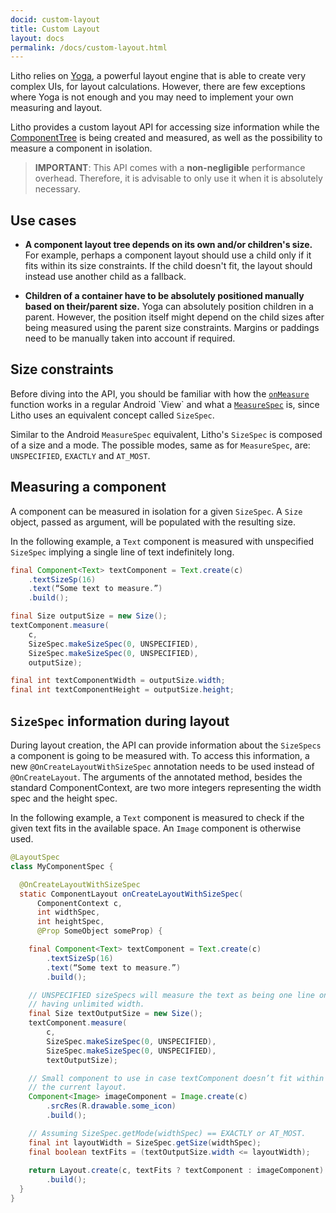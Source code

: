 ```yaml
---
docid: custom-layout
title: Custom Layout
layout: docs
permalink: /docs/custom-layout.html
---
```

Litho relies on [Yoga](https://facebook.github.io/yoga/), a powerful layout engine that is able to create very complex UIs, for layout calculations.  However, there are few exceptions where Yoga is not enough and you may need to implement your own measuring and layout. 

Litho provides a custom layout API for accessing size information while the [ComponentTree](/javadoc/com/facebook/litho/ComponentTree) is being created and measured, as well as the possibility to measure a component in isolation.

> **IMPORTANT**: This API comes with a **non-negligible** performance overhead. Therefore, it is advisable to only use it when it is absolutely necessary.

## Use cases

* **A component layout tree depends on its own and/or children's size.** For example, perhaps a component layout should use a child only if it fits within its size constraints. If the child doesn't fit, the layout should instead use another child as a fallback.

* **Children of a container have to be absolutely positioned manually based on their/parent size.** Yoga can absolutely position children in a parent. However, the position itself might depend on the child sizes after being measured using the parent size constraints. Margins or paddings need to be manually taken into account if required.

## Size constraints
Before diving into the API, you should be familiar with how the [`onMeasure`](https://developer.android.com/reference/android/view/View.html#onMeasure(int,%20int)) function works in a regular Android `View` and what a [`MeasureSpec`](https://developer.android.com/reference/android/view/View.MeasureSpec.html) is, since Litho uses an equivalent concept called `SizeSpec`. 

Similar to the Android `MeasureSpec` equivalent, Litho's `SizeSpec` is composed of a size and a mode. The possible modes, same as for `MeasureSpec`, are: `UNSPECIFIED`, `EXACTLY` and `AT_MOST`.

## Measuring a component

A component can be measured in isolation for a given `SizeSpec`. A `Size` object, passed as argument, will be populated with the resulting size.

In the following example, a `Text` component is measured with unspecified `SizeSpec` implying a single line of text indefinitely long.

```java
final Component<Text> textComponent = Text.create(c)
    .textSizeSp(16)
    .text(“Some text to measure.”)
    .build();

final Size outputSize = new Size();
textComponent.measure(
    c, 
    SizeSpec.makeSizeSpec(0, UNSPECIFIED),
    SizeSpec.makeSizeSpec(0, UNSPECIFIED),
    outputSize);

final int textComponentWidth = outputSize.width;
final int textComponentHeight = outputSize.height;
```

## `SizeSpec` information during layout
During layout creation, the API can provide information about the `SizeSpecs` a component is going to be measured with. To access this information, a new `@OnCreateLayoutWithSizeSpec` annotation needs to be used instead of `@OnCreateLayout`. The arguments of the annotated method, besides the standard ComponentContext, are two more integers representing the width spec and the height spec.

In the following example, a `Text` component is measured to check if the given text fits in the available space. An `Image` component is otherwise used.

```java
@LayoutSpec
class MyComponentSpec {

  @OnCreateLayoutWithSizeSpec
  static ComponentLayout onCreateLayoutWithSizeSpec(
      ComponentContext c,
      int widthSpec,
      int heightSpec,
      @Prop SomeObject someProp) {

    final Component<Text> textComponent = Text.create(c)
        .textSizeSp(16)
        .text(“Some text to measure.”)
        .build();

    // UNSPECIFIED sizeSpecs will measure the text as being one line only,
    // having unlimited width.
    final Size textOutputSize = new Size();
    textComponent.measure(
        c, 
        SizeSpec.makeSizeSpec(0, UNSPECIFIED),
        SizeSpec.makeSizeSpec(0, UNSPECIFIED),
        textOutputSize);

    // Small component to use in case textComponent doesn’t fit within
    // the current layout.
    Component<Image> imageComponent = Image.create(c)
        .srcRes(R.drawable.some_icon)
        .build();

    // Assuming SizeSpec.getMode(widthSpec) == EXACTLY or AT_MOST.
    final int layoutWidth = SizeSpec.getSize(widthSpec);
    final boolean textFits = (textOutputSize.width <= layoutWidth);
    
    return Layout.create(c, textFits ? textComponent : imageComponent)
        .build();
  }
}
```
